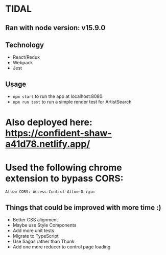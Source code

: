 # TIDAL

## Ran with node version: v15.9.0

## Technology

* React/Redux
* Webpack
* Jest

## Usage

* `npm start` to run the app at localhost:8080.
* `npm run test` to run a simple render test for ArtistSearch

# Also deployed here: https://confident-shaw-a41d78.netlify.app/

# Used the following chrome extension to bypass CORS:
`Allow CORS: Access-Control-Allow-Origin`

## Things that could be improved with more time :)

* Better CSS alignment
* Maybe use Style Components
* Add more unit tests
* Migrate to TypeScript
* Use Sagas rather than Thunk
* Add one more reducer to control page loading